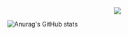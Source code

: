 <div align= "center">
    <img src="https://capsule-render.vercel.app/api?type=waving&color=gradient&height=120&text=단발머리%20하고%20그댈%20만나러%20가&animation=scaleIn&fontColor=ffffff&fontSize=50" />
    </div>

![Anurag's GitHub stats](https://github-readme-stats.vercel.app/api?username=anuraghazra&theme=dark&show_icons=true)
